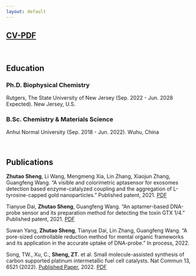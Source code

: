 ```yaml
---
layout: default
---
```


## [CV-PDF](/cv/CV-Zhutao.pdf)
<br>

## Education
### Ph.D. Biophysical Chemistry

Rutgers, The State University of New Jersey (Sep. 2022 - Jun. 2028 Expected). New Jersey, U.S.

### B.Sc. Chemistry & Materials Science

Anhui Normal University (Sep. 2018 - Jun. 2022). Wuhu, China


<br>

## Publications
**Zhutao Sheng**, Li Wang, Mengmeng Xia, Lin Zhang, Xiaojun Zhang, Guangfeng Wang. “A visible and colorimetric aptasensor for exosomes detection based enzyme-catalyzed coupling and the aggregation of L-tyrosine-capped gold nanoparticles.” Published patent, 2021. [PDF](/cv/cv-publications-pdf/a-visible-and-colorimetric-aptasensor.pdf)

Tianyue Dai, **Zhutao Sheng**, Guangfeng Wang. “An aptamer-based DNA-probe sensor and its preparation method for detecting the toxin GTX 1/4.” Published patent, 2021. [PDF](/cv/cv-publications-pdf/an-aptamer-based-DNA-probesensor.pdf)

Suwan Yang, **Zhutao Sheng**, Tianyue Dai, Lin Zhang, Guangfeng Wang. “A pore-sized controllable reduction method for mental organic frameworks and its application in the accurate uptake of DNA-probe.” In process, 2022.


Song, TW., Xu, C., **Sheng, ZT**. et al. Small molecule-assisted synthesis of carbon supported platinum intermetallic fuel cell catalysts. Nat Commun 13, 6521 (2022). [Published Paper](https://doi.org/10.1038/s41467-022-34037-7), 2022. [PDF](/cv/cv-publications-pdf/small-molecule-assisted-synthesis-of-carbon.pdf)

